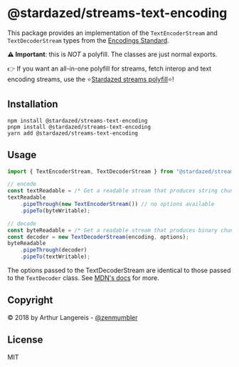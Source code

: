 @stardazed/streams-text-encoding
================================
This package provides an implementation of the `TextEncoderStream` and `TextDecoderStream`
types from the [Encodings Standard](https://encoding.spec.whatwg.org/).

**⚠️ Important**: this is _NOT_ a polyfill. The classes are just normal exports.

👉 If you want an all-in-one polyfill for streams, fetch interop and text encoding streams,
use the ⭐️[Stardazed streams polyfill](https://github.com/stardazed/sd-streams-polyfill)⭐️!

Installation
------------
```
npm install @stardazed/streams-text-encoding
pnpm install @stardazed/streams-text-encoding
yarn add @stardazed/streams-text-encoding
```

Usage
-----
```js
import { TextEncoderStream, TextDecoderStream } from "@stardazed/streams-text-encoding";

// encode
const textReadable = /* Get a readable stream that produces string chunks */;
textReadable
    .pipeThrough(new TextEncoderStream()) // no options available
    .pipeTo(byteWritable);

// decode
const byteReadable = /* Get a readable stream that produces binary chunks */;
const decoder = new TextDecoderStream(encoding, options);
byteReadable
    .pipeThrough(decoder)
    .pipeTo(textWritable);
```

The options passed to the TextDecoderStream are identical to those passed to the
`TextDecoder` class. See [MDN's docs](https://developer.mozilla.org/en-US/docs/Web/API/TextDecoder/TextDecoder)
for more.

Copyright
---------
© 2018 by Arthur Langereis - [@zenmumbler](https://twitter.com/zenmumbler)

License
-------
MIT
